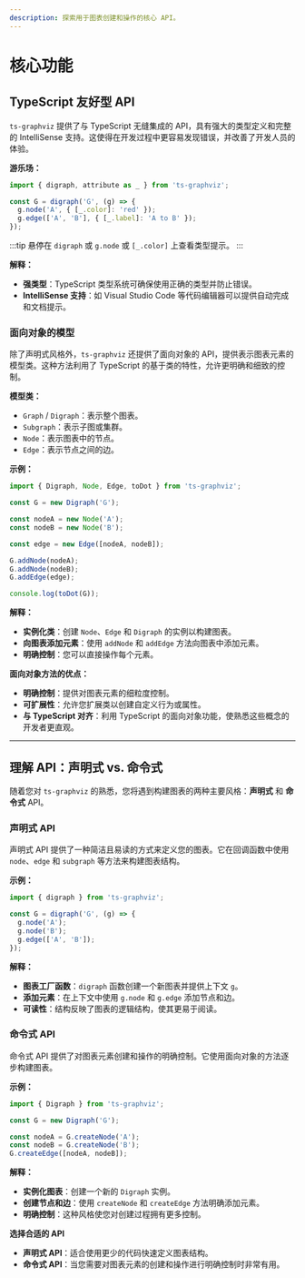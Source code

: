 ```yaml
---
description: 探索用于图表创建和操作的核心 API。
---
```


# 核心功能

## TypeScript 友好型 API

`ts-graphviz` 提供了与 TypeScript 无缝集成的 API，具有强大的类型定义和完整的 IntelliSense 支持。这使得在开发过程中更容易发现错误，并改善了开发人员的体验。

**游乐场：**

```ts ts-graphviz:read-only
import { digraph, attribute as _ } from 'ts-graphviz';

const G = digraph('G', (g) => {
  g.node('A', { [_.color]: 'red' });
  g.edge(['A', 'B'], { [_.label]: 'A to B' });
});
```

:::tip
悬停在 `digraph` 或 `g.node` 或 `[_.color]` 上查看类型提示。
:::

**解释：**

- **强类型**：TypeScript 类型系统可确保使用正确的类型并防止错误。
- **IntelliSense 支持**：如 Visual Studio Code 等代码编辑器可以提供自动完成和文档提示。

### 面向对象的模型

除了声明式风格外，`ts-graphviz` 还提供了面向对象的 API，提供表示图表元素的模型类。这种方法利用了 TypeScript 的基于类的特性，允许更明确和细致的控制。

**模型类：**

- `Graph` / `Digraph`：表示整个图表。
- `Subgraph`：表示子图或集群。
- `Node`：表示图表中的节点。
- `Edge`：表示节点之间的边。

**示例：**

```typescript
import { Digraph, Node, Edge, toDot } from 'ts-graphviz';

const G = new Digraph('G');

const nodeA = new Node('A');
const nodeB = new Node('B');

const edge = new Edge([nodeA, nodeB]);

G.addNode(nodeA);
G.addNode(nodeB);
G.addEdge(edge);

console.log(toDot(G));
```

**解释：**

- **实例化类**：创建 `Node`、`Edge` 和 `Digraph` 的实例以构建图表。
- **向图表添加元素**：使用 `addNode` 和 `addEdge` 方法向图表中添加元素。
- **明确控制**：您可以直接操作每个元素。

**面向对象方法的优点：**

- **明确控制**：提供对图表元素的细粒度控制。
- **可扩展性**：允许您扩展类以创建自定义行为或属性。
- **与 TypeScript 对齐**：利用 TypeScript 的面向对象功能，使熟悉这些概念的开发者更直观。

---

## 理解 API：声明式 vs. 命令式

随着您对 `ts-graphviz` 的熟悉，您将遇到构建图表的两种主要风格：**声明式** 和 **命令式** API。

### 声明式 API

声明式 API 提供了一种简洁且易读的方式来定义您的图表。它在回调函数中使用 `node`、`edge` 和 `subgraph` 等方法来构建图表结构。

**示例：**

```typescript
import { digraph } from 'ts-graphviz';

const G = digraph('G', (g) => {
  g.node('A');
  g.node('B');
  g.edge(['A', 'B']);
});
```

**解释：**

- **图表工厂函数**：`digraph` 函数创建一个新图表并提供上下文 `g`。
- **添加元素**：在上下文中使用 `g.node` 和 `g.edge` 添加节点和边。
- **可读性**：结构反映了图表的逻辑结构，使其更易于阅读。

### 命令式 API

命令式 API 提供了对图表元素创建和操作的明确控制。它使用面向对象的方法逐步构建图表。

**示例：**

```typescript
import { Digraph } from 'ts-graphviz';

const G = new Digraph('G');

const nodeA = G.createNode('A');
const nodeB = G.createNode('B');
G.createEdge([nodeA, nodeB]);
```

**解释：**

- **实例化图表**：创建一个新的 `Digraph` 实例。
- **创建节点和边**：使用 `createNode` 和 `createEdge` 方法明确添加元素。
- **明确控制**：这种风格使您对创建过程拥有更多控制。

**选择合适的 API**

- **声明式 API**：适合使用更少的代码快速定义图表结构。
- **命令式 API**：当您需要对图表元素的创建和操作进行明确控制时非常有用。
